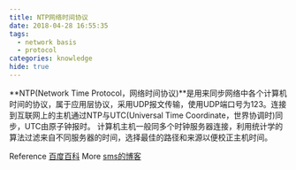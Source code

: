 ```yaml
---
title: NTP网络时间协议
date: 2018-04-28 16:55:35
tags:
  - network basis
  - protocol
categories: knowledge
hide: true
---
```


**NTP(Network Time Protocol，网络时间协议)**是用来同步网络中各个计算机时间的协议，属于应用层协议，采用UDP报文传输，使用UDP端口号为123。连接到互联网上的主机通过NTP与UTC(Universal Time Coordinate，世界协调时)同步，UTC由原子钟报时。
计算机主机一般同多个时钟服务器连接，利用统计学的算法过滤来自不同服务器的时间，选择最佳的路径和来源以便校正主机时间。

Reference [百度百科](https://baike.baidu.com/item/nTP)
More [sms的博客](http://blog.163.com/yzc_5001/blog/static/2061963420121283050787/)